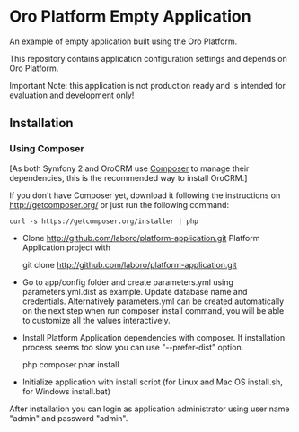 Oro Platform Empty Application
==============================
An example of empty application built using the Oro Platform.

This repository contains application configuration settings and depends on Oro Platform.

Important Note: this application is not production ready and is intended for evaluation and development only!

Installation
------------

### Using Composer

[As both Symfony 2 and OroCRM use [Composer][1] to manage their dependencies, this is the recommended way to install OroCRM.]

If you don't have Composer yet, download it following the instructions on
http://getcomposer.org/ or just run the following command:

    curl -s https://getcomposer.org/installer | php

- Clone http://github.com/laboro/platform-application.git Platform Application project with

    git clone http://github.com/laboro/platform-application.git

- Go to app/config folder and create parameters.yml using parameters.yml.dist as example. Update database name and credentials.
  Alternatively parameters.yml can be created automatically on the next step when run composer install command,
  you will be able to customize all the values interactively.
- Install Platform Application dependencies with composer. If installation process seems too slow you can use "--prefer-dist" option.

    php composer.phar install

- Initialize application with install script (for Linux and Mac OS install.sh, for Windows install.bat)

After installation you can login as application administrator using user name "admin" and password "admin".

[1]:  http://getcomposer.org/

